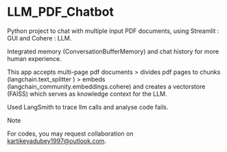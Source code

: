 # LLM_PDF_Chatbot

Python project to chat with multiple input PDF documents, using Streamlit : GUI and Cohere : LLM.

Integrated memory (ConversationBufferMemory) and chat history for more human experience.

This app accepts multi-page pdf documents > divides pdf pages to chunks (langchain.text_splitter ) > embeds (langchain_community.embeddings.cohere) and creates a vectorstore (FAISS) which serves as knowledge context for the LLM.

Used LangSmith to trace llm calls and analyse code fails.

> [!NOTE]
> For codes, you may request collaboration on kartikeyadubey1997@outlook.com.
